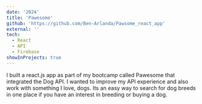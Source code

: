 ```yaml
---
date: '2024'
title: 'Pawesome'
github: 'https://github.com/Ben-Arlanda/Pawsome_react_app'
external: ''
tech:
  - React
  - API
  - Firebase
showInProjects: true
---
```


I built a react.js app as part of my bootcamp called Pawesome that integrated the Dog API. I wanted to improve my API experience and also work with something I love, dogs. Its an easy way to search for dog breeds in one place if you have an interest in breeding or buying a dog.
